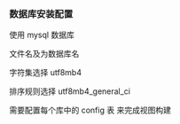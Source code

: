 ### 数据库安装配置

使用 mysql 数据库

文件名及为数据库名

字符集选择 utf8mb4

排序规则选择 utf8mb4_general_ci

需要配置每个库中的 config 表 来完成视图构建

